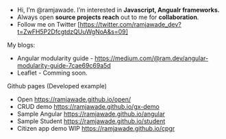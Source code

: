 
 - Hi, I’m @ramjawade. I’m interested in **Javascript, Angualr frameworks.**
 - Always open **source projects reach** out to me for **collaboration**.
- Follow me on Twitter [https://twitter.com/ramjawade_dev?t=ZwFH5P2DfcgtdzQUuWgNoA&s=09]

My blogs:
- Angular modularity guide - https://medium.com/@ram.dev/angular-modularity-guide-7cae69c69a5d
- Leaflet - Comming soon.

Github pages (Developed example)
- Open https://ramjawade.github.io/open/
- CRUD demo https://ramjawade.github.io/gx-demo
- Sample Angular https://ramjawade.github.io/angular
- Sample Student https://ramjawade.github.io/student
- Citizen app demo WIP https://ramjawade.github.io/cpgr
<!---
dhondiramjawade/dhondiramjawade is a ✨ special ✨ repository because its `README.md` (this file) appears on your GitHub profile.
You can click the Preview link to take a look at your changes .
--->
